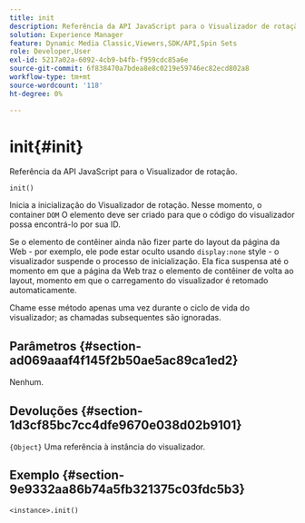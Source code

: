 ```yaml
---
title: init
description: Referência da API JavaScript para o Visualizador de rotação.
solution: Experience Manager
feature: Dynamic Media Classic,Viewers,SDK/API,Spin Sets
role: Developer,User
exl-id: 5217a02a-6092-4cb9-b4fb-f959cdc85a6e
source-git-commit: 6f838470a7bdea8e8c0219e59746ec82ecd802a8
workflow-type: tm+mt
source-wordcount: '118'
ht-degree: 0%

---
```


# init{#init}

Referência da API JavaScript para o Visualizador de rotação.

`init()`

Inicia a inicialização do Visualizador de rotação. Nesse momento, o container `DOM` O elemento deve ser criado para que o código do visualizador possa encontrá-lo por sua ID.

Se o elemento de contêiner ainda não fizer parte do layout da página da Web - por exemplo, ele pode estar oculto usando `display:none` style - o visualizador suspende o processo de inicialização. Ela fica suspensa até o momento em que a página da Web traz o elemento de contêiner de volta ao layout, momento em que o carregamento do visualizador é retomado automaticamente.

Chame esse método apenas uma vez durante o ciclo de vida do visualizador; as chamadas subsequentes são ignoradas.

## Parâmetros {#section-ad069aaaf4f145f2b50ae5ac89ca1ed2}

Nenhum.

## Devoluções {#section-1d3cf85bc7cc4dfe9670e038d02b9101}

`{Object}` Uma referência à instância do visualizador.

## Exemplo {#section-9e9332aa86b74a5fb321375c03fdc5b3}

```
<instance>.init()
```
